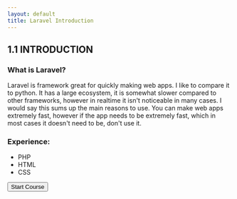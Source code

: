 ```yaml
---
layout: default
title: Laravel Introduction
---
```


<h2>1.1 INTRODUCTION</h2>

<h3>What is Laravel?</h3>
Laravel is framework great for quickly making web apps. I like to compare it to python. It has a large ecosystem, it is somewhat slower compared to other frameworks, however in realtime it isn't noticeable in many cases. I would say this sums up the main reasons to use. You can make web apps extremely fast, however if the app needs to be extremely fast, which in most cases it doesn't need to be, don't use it.

<h3>Experience:</h3>
<ul>
  <li>PHP</li>
  <li>HTML</li>
  <li>CSS</li>
</ul>

<a href="/views/laravel/setup"><button>Start Course</button></a>
